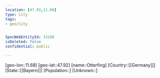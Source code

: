 ```yaml
---
location: [47.92,11.68]
type: City
tags:
- geo/City


SpocWebEntityId: 33189
isDeleted: false
confidential: public

---
```

[geo-lon::11.68]
[geo-lat::47.92]
[name::Otterfing]
[Country::[[Germany]]]
[State::[[Bayern]]]
[Population::]
[Unknown::]

